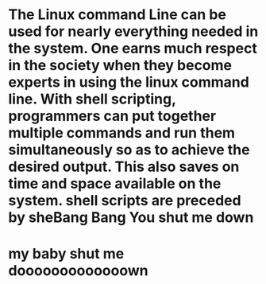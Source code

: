 # The Linux command Line can be used for nearly everything needed in the system. One earns much respect in the society when they become experts in using the linux command line. With shell scripting, programmers can put together multiple commands and run them simultaneously so as to achieve the desired output. This also saves on time and space available on the system. shell scripts are preceded by sheBang Bang You shut me down


# my baby shut me dooooooooooooown
